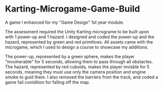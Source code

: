 # Karting-Microgame-Game-Build
A game I enhanced for my "Game Design" 1st year module.

The assessment required the Unity Karting micrograme to be built upon with 1 power-up and 1 hazard.
I designed and coded the power-up and the hazard, represented by green and red primitives.
All assets came with the microgame, which I used to design a course to showcase my additions.

The power-up, represented by a green sphere, makes the player "invulnerable" for 5 seconds, allowing
them to pass through all obstacles.
The hazard, represented by red cuboids, makes the player invisble for 5 seconds, meaning they must 
use only the camera position and engine smoke to guid them.
I also removed the barriers from the track, and coded a game fail conidition for falling off the map.